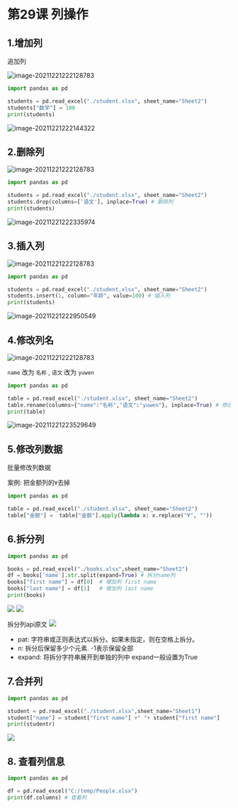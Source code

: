 # 第29课 列操作



## 1.增加列

追加列

![image-20211221222128783](https://markdown-1301532546.cos.ap-guangzhou.myqcloud.com/markdown/20211221222147.png)

```python
import pandas as pd

students = pd.read_excel("./student.xlsx", sheet_name="Sheet2")
students["数学"] = 100
print(students)

```

![image-20211221222144322](https://markdown-1301532546.cos.ap-guangzhou.myqcloud.com/markdown/20211221222148.png)

## 2.删除列

![image-20211221222128783](https://markdown-1301532546.cos.ap-guangzhou.myqcloud.com/markdown/20211221222147.png)

```python
import pandas as pd

students = pd.read_excel("./student.xlsx", sheet_name="Sheet2")
students.drop(columns=['语文'], inplace=True) # 删除列
print(students)
```

![image-20211221222335974](https://markdown-1301532546.cos.ap-guangzhou.myqcloud.com/markdown/20211221223813.png)

## 3.插入列

![image-20211221222128783](https://markdown-1301532546.cos.ap-guangzhou.myqcloud.com/markdown/20211221222147.png)

```python
import pandas as pd

students = pd.read_excel("./student.xlsx", sheet_name="Sheet2")
students.insert(1, column="年龄", value=100) # 插入列
print(students)
```



![image-20211221222950549](https://markdown-1301532546.cos.ap-guangzhou.myqcloud.com/markdown/20211221223811.png)

## 4.修改列名

![image-20211221222128783](https://markdown-1301532546.cos.ap-guangzhou.myqcloud.com/markdown/20211221222147.png)

`name` 改为 `名称` , `语文` 改为 `yuwen`

```python
import pandas as pd

table = pd.read_excel("./student.xlsx", sheet_name="Sheet2")
table.rename(columns={"name":"名称","语文":"yuwen"}, inplace=True) # 修改列名 
print(table)
```

![image-20211221223529649](https://markdown-1301532546.cos.ap-guangzhou.myqcloud.com/markdown/20211221223805.png)


## 5.修改列数据

批量修改列数据

案例: 把金额列的`¥`去掉

```python
import pandas as pd

table = pd.read_excel("./student.xlsx", sheet_name="Sheet2")
table["金额"] =  table["金额"].apply(lambda x: x.replace("¥", ""))
```

## 6.拆分列

```python
import pandas as pd

books = pd.read_excel("./books.xlsx",sheet_name="Sheet2")
df = books['name'].str.split(expand=True) # 拆分name列
books["first name"] = df[0]  # 增加列 first name
books["last name"] = df[1]   # 增加列 last name
print(books)
```
![](https://markdown-1301532546.cos.ap-guangzhou.myqcloud.com/markdown/20211221100940.png)
![](https://markdown-1301532546.cos.ap-guangzhou.myqcloud.com/markdown/20211221100949.png)

拆分列api原文
![](https://markdown-1301532546.cos.ap-guangzhou.myqcloud.com/markdown/20211221100954.png)
- pat: 字符串或正则表达式以拆分。如果未指定，则在空格上拆分。
- n: 拆分后保留多少个元素. -1表示保留全部
- expand: 将拆分字符串展开到单独的列中 expand一般设置为True

## 7.合并列
```python
import pandas as pd

student = pd.read_excel("./student.xlsx",sheet_name="Sheet1")
student["name"] = student["first name"] +" "+ student["first name"]
print(studentr) 
```
![](https://markdown-1301532546.cos.ap-guangzhou.myqcloud.com/markdown/20211221102441.png)

## 8. 查看列信息

```python
import pandas as pd

df = pd.read_excel("C:/temp/People.xlsx")
print(df.columns) # 查看列
```
